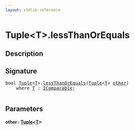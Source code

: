 ```yaml
---
layout: stdlib-reference
---
```


# Tuple\<T\>\.lessThanOrEquals

## Description





## Signature 

<pre>
<span class="code_keyword">bool</span> <a href="index.md" class="code_type">Tuple</a>&lt;<a href="index.md#typeparam-T" class="code_type">T</a>&gt;.<a href="lessthanorequals-48a.md">lessThanOrEquals</a>(<a href="index.md" class="code_type">Tuple</a>&lt;<a href="index.md#typeparam-T" class="code_type">T</a>&gt; <a href="lessthanorequals-48a.md#decl-other" class="code_param">other</a>)
    <span class='code_keyword'>where</span> <a href="index.md#typeparam-T" class="code_type">T</a> : <a href="../../interfaces/icomparable-01/index.md" class="code_type">IComparable</a>;

</pre>

## Parameters

####  <a id="decl-other"></a>other  : [Tuple](index.md)\<[T](index.md#typeparam-T)\>


<script>
// Fix .md links to .html when on ReadTheDocs
if (window.location.hostname.includes('readthedocs') || 
    window.location.hostname.includes('rtfd.io')) {
  document.addEventListener('DOMContentLoaded', function() {
    const links = document.querySelectorAll('a');
    links.forEach(link => {
      if (link.getAttribute('href') && link.getAttribute('href').endsWith('.md')) {
        link.href = link.href.replace(/\.md($|#|\?)/, '.html$1');
      }
    });
  });
}
</script>
